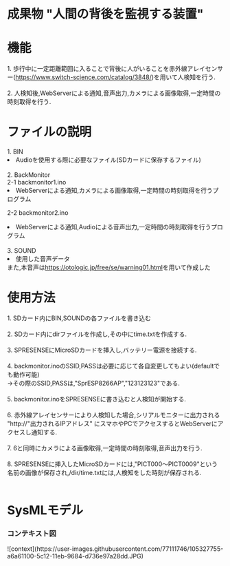 <h1> 成果物 "人間の背後を監視する装置"</h1>

<h1>機能</h1>
1. 歩行中に一定距離範囲に入ることで背後に人がいることを赤外線アレイセンサー(<a href="https://www.switch-science.com/catalog/3848/" rel="noopener noreferrer" target="_blank">https://www.switch-science.com/catalog/3848/</a>)を用いて人検知を行う.<br>
<br>
2. 人検知後,WebServerによる通知,音声出力,カメラによる画像取得,一定時間の時刻取得を行う.


<h1>ファイルの説明</h1>
1. BIN<br>
<li>Audioを使用する際に必要なファイル(SDカードに保存するファイル)<br>
<br>  
2. BackMonitor<br>
2-1 backmonitor1.ino<br>
<li>WebServerによる通知,カメラによる画像取得,一定時間の時刻取得を行うプログラム<br>
 
2-2 backmonitor2.ino<br>
<li>WebServerによる通知,Audioによる音声出力,一定時間の時刻取得を行うプログラム<br>
<br>
3. SOUND<br>
<li>使用した音声データ<br>
また,本音声は<a href="https://otologic.jp/free/se/warning01.html" rel="noopener noreferrer" target="_blank">https://otologic.jp/free/se/warning01.html</a>を用いて作成した


<h1>使用方法</h1>
1. SDカード内にBIN,SOUNDの各ファイルを書き込む<br>
<br>
2. SDカード内にdirファイルを作成し,その中にtime.txtを作成する.<br>
<br>
3. SPRESENSEにMicroSDカードを挿入し,バッテリー電源を接続する.<br>
<br>
4. backmonitor.inoのSSID,PASSは必要に応じて各自変更してもよい(defaultでも動作可能)<br>
→その際のSSID,PASSは,"SprESP8266AP","123123123"である.<br>
<br>
5. backmonitor.inoをSPRESENSEに書き込むと人検知が開始する.<br>
<br>
6. 赤外線アレイセンサーにより人検知した場合,シリアルモニターに出力される "http://"出力されるIPアドレス" にスマホやPCでアクセスするとWebServerにアクセスし通知する.<br>
<br>
7. 6と同時にカメラによる画像取得,一定時間の時刻取得,音声出力を行う.<br>
<br>
8. SPRESENSEに挿入したMicroSDカードには,"PICT000～PICT0009"という名前の画像が保存され,/dir/time.txtには,人検知をした時刻が保存される.<br>
<br>


<h1>SysMLモデル</h1>
<h3>コンテキスト図</h3>
![context](https://user-images.githubusercontent.com/77111746/105327755-a6a61100-5c12-11eb-9684-d736e97a28dd.JPG)

